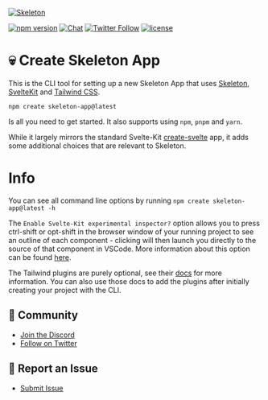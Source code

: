 [![Skeleton](https://user-images.githubusercontent.com/1509726/199282306-7454adcb-b765-4618-8438-67655a7dee47.png)](https://www.skeleton.dev/)

[![npm version](https://img.shields.io/npm/v/create-skeleton-app?logo=npm&color=cb3837)](https://www.npmjs.com/package/create-skeleton-app)
[![Chat](https://img.shields.io/discord/1003691521280856084?label=chat&logo=discord&color=7289da)](https://discord.gg/EXqV7W8MtY)
[![Twitter Follow](https://img.shields.io/twitter/follow/SkeletonUI?style=social)](https://twitter.com/SkeletonUI)
[![license](https://img.shields.io/badge/license-MIT-%23bada55)](https://github.com/Brain-Bones/skeleton/blob/master/LICENSE)

# 💀 Create Skeleton App

This is the CLI tool for setting up a new Skeleton App that uses [Skeleton](https://skeleton.dev/), [SvelteKit](https://kit.svelte.dev/) and [Tailwind CSS](https://tailwindcss.com/).

`npm create skeleton-app@latest`

Is all you need to get started. It also supports using `npm`, `pnpm` and `yarn`.

While it largely mirrors the standard Svelte-Kit [create-svelte](https://github.com/sveltejs/kit/tree/master/packages/create-svelte) app, it adds some additional choices that are relevant to Skeleton.

# Info

You can see all command line options by running `npm create skeleton-app@latest -h`

The `Enable Svelte-Kit experimental inspector?` option allows you to press ctrl-shift or opt-shift in the browser window of your running project to see an outline of each component - clicking will then launch you directly to the source of that component in VSCode. More information about this option can be found [here](https://github.com/sveltejs/vite-plugin-svelte/blob/main/docs/config.md#inspector).

The Tailwind plugins are purely optional, see their [docs](https://tailwindcss.com/docs/plugins#official-plugins) for more information. You can also use those docs to add the plugins after initially creating your project with the CLI.

## 👋 Community

-   [Join the Discord](https://discord.gg/EXqV7W8MtY)
-   [Follow on Twitter](https://twitter.com/SkeletonUI)

## 🐞 Report an Issue

-   [Submit Issue](https://github.com/skeleton/create-skeleton-app/issues/new/choose)
